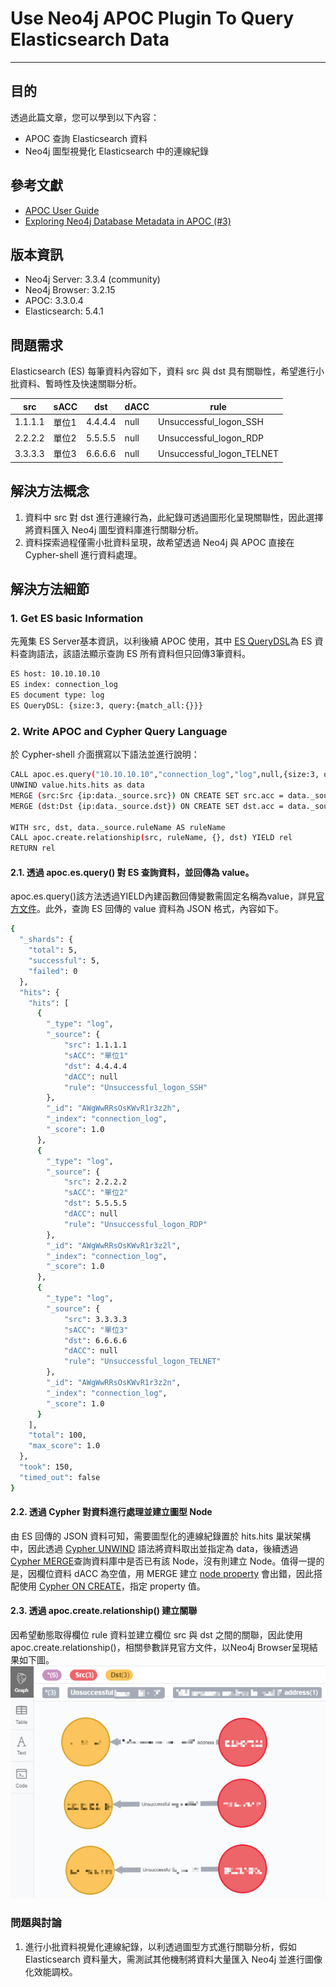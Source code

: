 # Use Neo4j APOC Plugin To Query Elasticsearch Data
---

## 目的
透過此篇文章，您可以學到以下內容：
* APOC 查詢 Elasticsearch 資料
* Neo4j 圖型視覺化 Elasticsearch 中的連線紀錄 

## 參考文獻
* [APOC User Guide](https://neo4j-contrib.github.io/neo4j-apoc-procedures/)
* [Exploring Neo4j Database Metadata in APOC (#3)](https://www.youtube.com/watch?v=yEN6TCL8WGk)

## 版本資訊
* Neo4j Server: 3.3.4 (community)
* Neo4j Browser: 3.2.15
* APOC: 3.3.0.4
* Elasticsearch: 5.4.1

## 問題需求
Elasticsearch (ES) 每筆資料內容如下，資料 src 與 dst 具有關聯性，希望進行小批資料、暫時性及快速關聯分析。

|src|sACC|dst|dACC|rule|
|---|---|---|---|---|
|1.1.1.1|單位1|4.4.4.4|null|Unsuccessful_logon_SSH|
|2.2.2.2|單位2|5.5.5.5|null|Unsuccessful_logon_RDP|
|3.3.3.3|單位3|6.6.6.6|null|Unsuccessful_logon_TELNET|

## 解決方法概念
1. 資料中 src 對 dst 進行連線行為，此紀錄可透過圖形化呈現關聯性，因此選擇將資料匯入 Neo4j 圖型資料庫進行關聯分析。
2. 資料探索過程僅需小批資料呈現，故希望透過 Neo4j 與 APOC 直接在 Cypher-shell 進行資料處理。

## 解決方法細節
### 1. Get ES basic Information
先蒐集 ES Server基本資訊，以利後續 APOC 使用，其中 [ES QueryDSL](https://www.elastic.co/guide/en/elasticsearch/reference/current/query-dsl.html)為 ES 資料查詢語法，該語法顯示查詢 ES 所有資料但只回傳3筆資料。
```bash
ES host: 10.10.10.10
ES index: connection_log
ES document type: log
ES QueryDSL: {size:3, query:{match_all:{}}}
```

### 2. Write APOC and Cypher Query Language
於 Cypher-shell 介面撰寫以下語法並進行說明：
```bash
CALL apoc.es.query("10.10.10.10","connection_log","log",null,{size:3, query:{match_all:{}}}) YIELD value
UNWIND value.hits.hits as data
MERGE (src:Src {ip:data._source.src}) ON CREATE SET src.acc = data._source.sACC
MERGE (dst:Dst {ip:data._source.dst}) ON CREATE SET dst.acc = data._source.dACC

WITH src, dst, data._source.ruleName AS ruleName
CALL apoc.create.relationship(src, ruleName, {}, dst) YIELD rel
RETURN rel
```
#### 2.1. 透過 apoc.es.query() 對 ES 查詢資料，並回傳為 value。
apoc.es.query()該方法透過YIELD內建函數回傳變數需固定名稱為value，詳見[官方文件](https://neo4j-contrib.github.io/neo4j-apoc-procedures/)。此外，查詢 ES 回傳的 value 資料為 JSON 格式，內容如下。
```bash
{
  "_shards": {
    "total": 5,
    "successful": 5,
    "failed": 0
  },
  "hits": {
    "hits": [
      {
        "_type": "log",
        "_source": {
			"src": 1.1.1.1
			"sACC": "單位1"
			"dst": 4.4.4.4
			"dACC": null
			"rule": "Unsuccessful_logon_SSH"
        },
        "_id": "AWgWwRRsOsKWvR1r3z2h",
        "_index": "connection_log",
        "_score": 1.0
      },
      {
        "_type": "log",
        "_source": {
			"src": 2.2.2.2
			"sACC": "單位2"
			"dst": 5.5.5.5
			"dACC": null
			"rule": "Unsuccessful_logon_RDP"
        },
        "_id": "AWgWwRRsOsKWvR1r3z2l",
        "_index": "connection_log",
        "_score": 1.0
      },
      {
        "_type": "log",
        "_source": {
			"src": 3.3.3.3
			"sACC": "單位3"
			"dst": 6.6.6.6
			"dACC": null
			"rule": "Unsuccessful_logon_TELNET"
        },
        "_id": "AWgWwRRsOsKWvR1r3z2n",
        "_index": "connection_log",
        "_score": 1.0
      }
    ],
    "total": 100,
    "max_score": 1.0
  },
  "took": 150,
  "timed_out": false
}
```

#### 2.2. 透過 Cypher 對資料進行處理並建立圖型 Node
由 ES 回傳的 JSON 資料可知，需要圖型化的連線紀錄置於 hits.hits 巢狀架構中，因此透過 [Cypher UNWIND](https://neo4j.com/docs/cypher-manual/current/clauses/unwind/) 語法將資料取出並指定為 data，後續透過 [Cypher MERGE](https://neo4j.com/docs/cypher-manual/current/clauses/merge/)查詢資料庫中是否已有該 Node，沒有則建立 Node。值得一提的是，因欄位資料 dACC 為空值，用 MERGE 建立 [node property](https://neo4j.com/docs/getting-started/current/graphdb-concepts/#graphdb-properties) 會出錯，因此搭配使用 [Cypher ON CREATE](https://neo4j.com/docs/cypher-manual/current/clauses/merge/#merge-merge-with-on-create)，指定 property 值。

#### 2.3. 透過 apoc.create.relationship() 建立關聯
因希望動態取得欄位 rule 資料並建立欄位 src 與 dst 之間的關聯，因此使用 apoc.create.relationship()，相關參數詳見官方文件，以Neo4j Browser呈現結果如下圖。
![Use_Neo4j_APOC_Plugin_To_Query_Elasticsearch_Data](..\pictures\Use_Neo4j_APOC_Plugin_To_Query_Elasticsearch_Data.png)

### 問題與討論
1. 進行小批資料視覺化連線紀錄，以利透過圖型方式進行關聯分析，假如 Elasticsearch 資料量大，需測試其他機制將資料大量匯入 Neo4j 並進行圖像化效能調校。